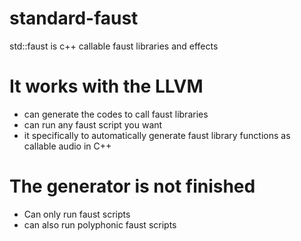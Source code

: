 # standard-faust
std::faust is c++ callable faust libraries and effects

# It works with the LLVM
* can generate the codes to call faust libraries
* can run any faust script you want
* it specifically to automatically generate faust library functions as callable audio in C++

# The generator is not finished
* Can only run faust scripts
* can also run polyphonic faust scripts

